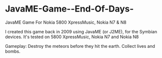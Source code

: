 # JavaME-Game--End-Of-Days-
JavaME Game For Nokia 5800 XpressMusic, Nokia N7 &amp; N8

I created this game back in 2009 using JavaME (or J2ME), for the Symbian devices.
It's tested on 5800 XpressMusic, Nokia N7 and Nokia N8

Gameplay:
Destroy the meteors before they hit the earth. Collect lives and bombs.
